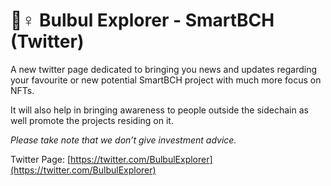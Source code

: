 # 💇♀ Bulbul Explorer - SmartBCH (Twitter)

A new twitter page dedicated to bringing you news and updates regarding your favourite or new potential SmartBCH project with much more focus on NFTs.&#x20;

It will also help in bringing awareness to people outside the sidechain as well promote the projects residing on it.&#x20;

_Please take note that we don’t give investment advice._&#x20;



Twitter Page: [https://twitter.com/BulbulExplorer](https://twitter.com/BulbulExplorer)
